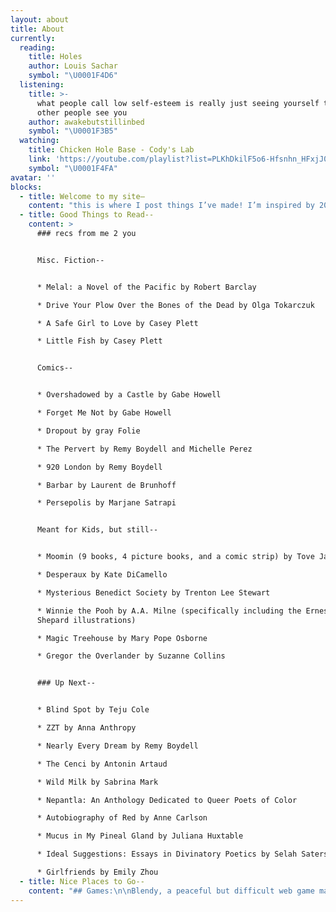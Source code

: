 ```yaml
---
layout: about
title: About
currently:
  reading:
    title: Holes
    author: Louis Sachar
    symbol: "\U0001F4D6"
  listening:
    title: >-
      what people call low self-esteem is really just seeing yourself the way
      other people see you
    author: awakebutstillinbed
    symbol: "\U0001F3B5"
  watching:
    title: Chicken Hole Base - Cody's Lab
    link: 'https://youtube.com/playlist?list=PLKhDkilF5o6-Hfsnhn_HFxjJ0jz45D3oE'
    symbol: "\U0001F4FA"
avatar: ''
blocks:
  - title: Welcome to my site–
    content: "this is where I post things I’ve made! I’m inspired by 2000s web and tech \U0001F469‍\U0001F4BB fantasy worldbuilding \U0001F3F0 and children’s book illustrations \U0001F9F8(at the moment). Maybe one day I’ll figure out a consistent style but for now enjoy my many collections.\n\n❤️ chloe.\n"
  - title: Good Things to Read--
    content: >
      ### recs from me 2 you


      Misc. Fiction--


      * Melal: a Novel of the Pacific by Robert Barclay

      * Drive Your Plow Over the Bones of the Dead by Olga Tokarczuk

      * A Safe Girl to Love by Casey Plett

      * Little Fish by Casey Plett


      Comics--


      * Overshadowed by a Castle by Gabe Howell

      * Forget Me Not by Gabe Howell

      * Dropout by gray Folie

      * The Pervert by Remy Boydell and Michelle Perez

      * 920 London by Remy Boydell

      * Barbar by Laurent de Brunhoff

      * Persepolis by Marjane Satrapi


      Meant for Kids, but still--


      * Moomin (9 books, 4 picture books, and a comic strip) by Tove Jansson

      * Desperaux by Kate DiCamello

      * Mysterious Benedict Society by Trenton Lee Stewart

      * Winnie the Pooh by A.A. Milne (specifically including the Ernest H.
      Shepard illustrations)

      * Magic Treehouse by Mary Pope Osborne

      * Gregor the Overlander by Suzanne Collins


      ### Up Next--


      * Blind Spot by Teju Cole

      * ZZT by Anna Anthropy

      * Nearly Every Dream by Remy Boydell

      * The Cenci by Antonin Artaud

      * Wild Milk by Sabrina Mark

      * Nepantla: An Anthology Dedicated to Queer Poets of Color

      * Autobiography of Red by Anne Carlson

      * Mucus in My Pineal Gland by Juliana Huxtable

      * Ideal Suggestions: Essays in Divinatory Poetics by Selah Saterstrom

      * Girlfriends by Emily Zhou
  - title: Nice Places to Go--
    content: "## Games:\n\nBlendy, a peaceful but difficult web game made by hilah\n\n[Dragon Quest](https://dragonquest.neocities.org/), not yet beaten\n\n[Death Paradise](http://slimgiltsoul.com/practice/pages/dp1.html), calm and nice to look at, made by Remy Boydell\n\n## Art:\n\nArt, collecting, web design: [Olivia](https://olivia.media/?fbclid=PAAaaRhSqoCoppbt7O7QS3l8omH_KbR4aDnl6jTp72PQvsnxHocSDMtdw7mRM)\n\nReally cool knit things: [Katya\_](https://katyabudkovskaya.gumroad.com/)\n\n[Athenaeum Comic Art ](https://www.athenaeumcomicart.com/?fbclid=PAAaZ4BlWnLX1smDneoT4xDV4boJTHsk7p2kW_37uhA1-DdnXuAAq9PZgfkSs)(originals from comic artists)\n\nAwesome collections and 3D modeling: [hilah](https://www.instagram.com/angel_cities/)\n\nSprites and other art I like:[ Lydia](https://lyds.itch.io/)\n\nLovely characters and style: [Keaton](https://www.keatonflowers.com/)\n\nMore 3D modeling: [Thrift3d](https://teia.art/thrift3d) collection\n\nCollection inspiration: [https://www.shanasadeghiray.com/collection-project](https://www.shanasadeghiray.com/collection-project)\n\nSketches, and cool style in general\_\n\n[https://instagram.com/cadencetatem?igshid=MzRlODBiNWFlZA==](https://instagram.com/cadencetatem?igshid=MzRlODBiNWFlZA==)\n\nEmbroidery and repurposing techniques [https://wild-ohio-embroidery.weeblysite.com/?fbclid=PAAaZ4M6NQMhYor-lkwNmywvnaBN2-UQpeqfrF1cuzgj4bleEPfy2OQ35Vsvs](https://wild-ohio-embroidery.weeblysite.com/?fbclid=PAAaZ4M6NQMhYor-lkwNmywvnaBN2-UQpeqfrF1cuzgj4bleEPfy2OQ35Vsvs)\n\nPhotography that's just pretty: [https://theearlofbirds.com/?fbclid=PAAaZTIecFEhEM-FSo7Bpm38OAO57GWdNzQ2GokouQSu1HELIeu4xEYtzQ8nk](https://theearlofbirds.com/?fbclid=PAAaZTIecFEhEM-FSo7Bpm38OAO57GWdNzQ2GokouQSu1HELIeu4xEYtzQ8nk)\n\nMore pretty photos: hilah site down\n"
---
```
















